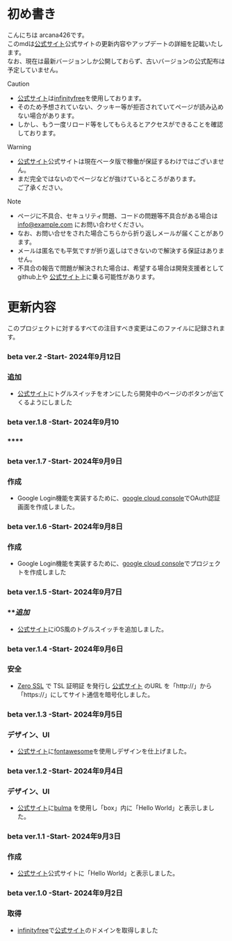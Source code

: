 # 初め書き

こんにちは arcana426です。<br>
このmdは[公式サイト](https://arcana426.42web.io)公式サイト</a>の更新内容やアップデートの詳細を記載いたします。<br>
なお、現在は最新バージョンしか公開しておらず、古いバージョンの公式配布は予定していません。<br>

> [!CAUTION]
> - [公式サイト](https://arcana426.42web.io)は[infinityfree](https://www.infinityfree.com/)を使用しております。<br>
> - そのため予想されていない、クッキー等が拒否されていてページが読み込めない場合があります。
> - しかし、もう一度リロード等をしてもらえるとアクセスができることを確認しております。

> [!WARNING]
> - [公式サイト](https://arcana426.42web.io)公式サイト</a>は現在ベータ版で稼働が保証するわけではございません。
> - まだ完全ではないのでページなどが抜けているところがあります。<br>ご了承ください。

> [!NOTE]
> - ページに不具合、セキュリティ問題、コードの問題等不具合がある場合は info@example.com にお問い合わせください。
> - なお、お問い合せをされた場合こちらから折り返しメールが届くことがあります。
> - メールは匿名でも平気ですが折り返しはできないので解決する保証はありません。
> - 不具合の報告で問題が解決された場合は、希望する場合は開発支援者としてgithub上や
    [公式サイト](https://arcana426.42web.io)上に乗る可能性があります。

# 更新内容
このプロジェクトに対するすべての注目すべき変更はこのファイルに記録されます。
### beta ver.2 -Start- 2024年9月12日
### **追加**
 - [公式サイト](https://arcana426.42web.io)にトグルスイッチをオンにしたら開発中のページのボタンが出てくるようにしました

### beta ver.1.8 -Start- 2024年9月10
### ****

### beta ver.1.7 -Start- 2024年9月9日
### **作成**
 - Google Login機能を実装するために、[google cloud console](https://console.cloud.google.com)でOAuth認証画面を作成しました。

### beta ver.1.6 -Start- 2024年9月8日
### **作成**
 - Google Login機能を実装するために、[google cloud console](https://console.cloud.google.com)でプロジェクトを作成しました

### beta ver.1.5 -Start- 2024年9月7日
### ***追加*
- [公式サイト](https://arcana426.42web.io)にiOS風のトグルスイッチを追加しました。

### beta ver.1.4 -Start- 2024年9月6日
### **安全**
 - [Zero SSL](https://zerossl.com/) で TSL 証明証 を発行し [公式サイト](https://arcana426.42web.io) のURL を「http://」から「https://」にしてサイト通信を暗号化しました。

### beta ver.1.3 -Start- 2024年9月5日
### **デザイン、UI**
 - [公式サイト](https://arcana426.42web.io)に[fontawesome](https://fontawesome.com)を使用しデザインを仕上げました。

### beta ver.1.2  -Start- 2024年9月4日
### **デザイン、UI**
 - [公式サイト](https://arcana426.42web.io)に[bulma](https://bulma.io) を使用し「box」内に「Hello World」と表示しました。

### beta ver.1.1  -Start- 2024年9月3日
### **作成**
 - [公式サイト](https://arcana426.42web.io)公式サイト</a>に「Hello World」と表示しました。

### beta ver.1.0  -Start- 2024年9月2日
### **取得**
 - [infinityfree](https://www.infinityfree.com/)で[公式サイト](https://arcana426.42web.io)のドメインを取得しました
